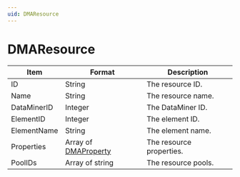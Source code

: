 ```yaml
---
uid: DMAResource
---
```


# DMAResource

| Item        | Format  | Description        |
|-------------|---------|--------------------|
| ID          | String  | The resource ID.   |
| Name        | String  | The resource name. |
| DataMinerID | Integer | The DataMiner ID.  |
| ElementID   | Integer | The element ID.    |
| ElementName | String  | The element name.  |
| Properties  | Array of [DMAProperty](xref:DMAProperty) | The resource properties. |
| PoolIDs     | Array of string                          | The resource pools.      |

